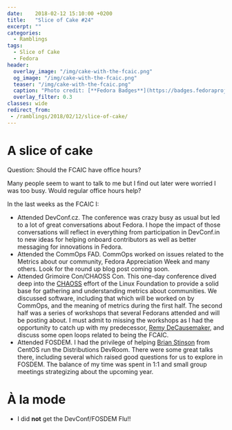 ```yaml
---
date:    2018-02-12 15:10:00 +0200
title:   "Slice of Cake #24"
excerpt: ""
categories:
  - Ramblings
tags:
  - Slice of Cake
  - Fedora
header:
  overlay_image: "/img/cake-with-the-fcaic.png"
  og_image: "/img/cake-with-the-fcaic.png"
  teaser: "/img/cake-with-the-fcaic.png"
  caption: "Photo credit: [**Fedora Badges**](https://badges.fedoraproject.org/badge/its-a-cake-thing)"
  overlay_filter: 0.3
classes: wide
redirect_from:
 - /ramblings/2018/02/12/slice-of-cake/
---
```


# A slice of cake

Question: Should the FCAIC have office hours?

Many people seem to want to talk to me but I find out later were worried I was too busy.  Would regular office hours help?


In the last weeks as the FCAIC I:

- Attended DevConf.cz.  The conference was crazy busy as usual but led to a lot of great conversations about Fedora.  I hope the impact of those conversations will reflect in everything from participation in DevConf.in to new ideas for helping onboard contributors as well as better messaging for innovations in Fedora.
- Attended the CommOps FAD.  CommOps worked on issues related to the Metrics about our community, Fedora Appreciation Week and many others.  Look for the round up blog post coming soon.
- Attended Grimoire Con/CHAOSS Con.  This one-day conference dived deep into the [CHAOSS](https://chaoss.community/) effort of the Linux Foundation to provide a solid base for gathering and understanding metrics about communities.  We discussed software, including that which will be worked on by CommOps, and the meaning of metrics during the first half.  The second half was a series of workshops that several Fedorans attended and will be posting about.  I must admit to missing the workshops as I had the opportunity to catch up with my predecessor, [Remy DeCausemaker](https://twitter.com/remy_d), and discuss some open loops related to being the FCAIC.
- Attended FOSDEM.  I had the privilege of helping [Brian Stinson](https://twitter.com/bstinsonmhk) from CentOS run the Distributions DevRoom.  There were some great talks there, including several which raised good questions for us to explore in FOSDEM.  The balance of my time was spent in 1:1 and small group meetings strategizing about the upcoming year.

# À la mode

- I did **not** get the DevConf/FOSDEM Flu!!
